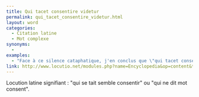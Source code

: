 ```yaml
---
title: Qui tacet consentire videtur
permalink: qui_tacet_consentire_videtur.html
layout: word
categories:
  - Citation latine
  - Mot complexe
synonyms:
  - 
examples:
  - "Face à ce silence cataphatique, j'en conclus que \"qui tacet consentire videtur\"..."
link: http://www.locutio.net/modules.php?name=Encyclopedia&op=content&tid=5059
---
```


Locution latine signifiant :
"qui se tait semble consentir" ou "qui ne dit mot consent".

